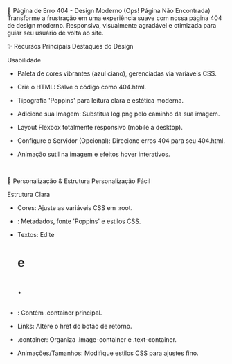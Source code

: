 🚀 Página de Erro 404 - Design Moderno (Ops! Página Não Encontrada)
Transforme a frustração em uma experiência suave com nossa página 404 de design moderno. Responsiva, visualmente agradável e otimizada para guiar seu usuário de volta ao site.



✨ Recursos Principais
Destaques do Design

Usabilidade

- Paleta de cores vibrantes (azul ciano), gerenciadas via variáveis CSS.

- Crie o HTML: Salve o código como 404.html.

- Tipografia 'Poppins' para leitura clara e estética moderna.

- Adicione sua Imagem: Substitua log.png pelo caminho da sua imagem.

- Layout Flexbox totalmente responsivo (mobile a desktop).

- Configure o Servidor (Opcional): Direcione erros 404 para seu 404.html.

- Animação sutil na imagem e efeitos hover interativos.

 


🎨 Personalização & Estrutura
Personalização Fácil

Estrutura Clara

- Cores: Ajuste as variáveis CSS em :root.

- <head>: Metadados, fonte 'Poppins' e estilos CSS.

- Textos: Edite <h1> e <p>.

- <body>: Contém .container principal.

- Links: Altere o href do botão de retorno.

- .container: Organiza .image-container e .text-container.

- Animações/Tamanhos: Modifique estilos CSS para ajustes fino.
